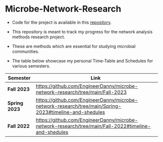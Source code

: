 # Microbe-Network-Research

- Code for the project is available in this [repository](https://github.com/EngineerDanny/CS685-Microbe-Network-Research-Code).

- This repository is meant to track my progress for the network analysis methods research project.

- These are methods which are essential for studying microbial communities.

- The table below showcase my personal Time-Table and Schedules for various semesters.

| Semester                     | Link        |
| -----------                  | ----------- |
| **Fall 2023**                | https://github.com/EngineerDanny/microbe-network-research/tree/main/Fall-2023 |
| **Spring 2023**              | https://github.com/EngineerDanny/microbe-network-research/tree/main/Spring-2023#timeline-and-shedules  |
| **Fall 2022**                | https://github.com/EngineerDanny/microbe-network-research/tree/main/Fall-2022#timeline-and-shedules    |
